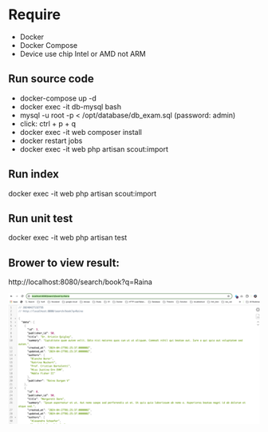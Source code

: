 # Require
- Docker
- Docker Compose
- Device use chip Intel or AMD not ARM

## Run source code
- docker-compose up -d
- docker exec -it db-mysql bash
- mysql -u root -p < /opt/database/db_exam.sql (password: admin)
- click: ctrl + p + q
- docker exec -it web composer install
- docker restart jobs
- docker exec -it web php artisan scout:import

## Run index
docker exec -it web php artisan scout:import
## Run unit test
docker exec -it web php artisan test

## Brower to view result:
http://localhost:8080/search/book?q=Raina

![img.png](img.png)
